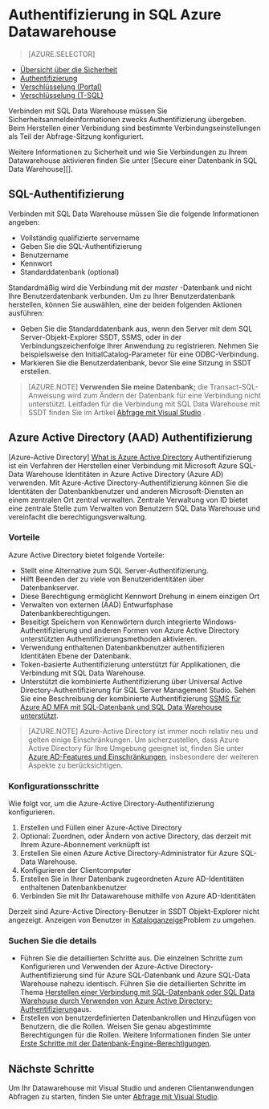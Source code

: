 <properties
   pageTitle="Authentifizierung in SQL Azure Datawarehouse | Microsoft Azure"
   description="Azure Active Directory (AAD) und SQL Server-Authentifizierung in Azure SQL-Data Warehouse."
   services="sql-data-warehouse"
   documentationCenter=""
   authors="byham"
   manager="barbkess"
   editor=""
   tags=""/>

<tags
   ms.service="sql-data-warehouse"
   ms.devlang="na"
   ms.topic="article"
   ms.tgt_pltfrm="na"
   ms.workload="data-management"
   ms.date="09/24/2016"
   ms.author="rickbyh;barbkess;sonyama"/>

# <a name="authentication-to-azure-sql-data-warehouse"></a>Authentifizierung in SQL Azure Datawarehouse

> [AZURE.SELECTOR]
- [Übersicht über die Sicherheit](sql-data-warehouse-overview-manage-security.md)
- [Authentifizierung](sql-data-warehouse-authentication.md)
- [Verschlüsselung (Portal)](sql-data-warehouse-encryption-tde.md)
- [Verschlüsselung (T-SQL)](sql-data-warehouse-encryption-tde-tsql.md)

Verbinden mit SQL Data Warehouse müssen Sie Sicherheitsanmeldeinformationen zwecks Authentifizierung übergeben. Beim Herstellen einer Verbindung sind bestimmte Verbindungseinstellungen als Teil der Abfrage-Sitzung konfiguriert.  

Weitere Informationen zu Sicherheit und wie Sie Verbindungen zu Ihrem Datawarehouse aktivieren finden Sie unter [Secure einer Datenbank in SQL Data Warehouse][].

## <a name="sql-authentication"></a>SQL-Authentifizierung
Verbinden mit SQL Data Warehouse müssen Sie die folgende Informationen angeben:

- Vollständig qualifizierte servername
- Geben Sie die SQL-Authentifizierung
- Benutzername
- Kennwort
- Standarddatenbank (optional)

Standardmäßig wird die Verbindung mit der *master* -Datenbank und nicht Ihre Benutzerdatenbank verbunden. Um zu Ihrer Benutzerdatenbank herstellen, können Sie auswählen, eine der beiden folgenden Aktionen ausführen:

- Geben Sie die Standarddatenbank aus, wenn den Server mit dem SQL Server-Objekt-Explorer SSDT, SSMS, oder in der Verbindungszeichenfolge Ihrer Anwendung zu registrieren. Nehmen Sie beispielsweise den InitialCatalog-Parameter für eine ODBC-Verbindung.
- Markieren Sie die Benutzerdatenbank, bevor Sie eine Sitzung in SSDT erstellen.

> [AZURE.NOTE] **Verwenden Sie meine Datenbank;** die Transact-SQL-Anweisung wird zum Ändern der Datenbank für eine Verbindung nicht unterstützt. Leitfaden für die Verbindung mit SQL Data Warehouse mit SSDT finden Sie im Artikel [Abfrage mit Visual Studio][] .

## <a name="azure-active-directory-aad-authentication"></a>Azure Active Directory (AAD) Authentifizierung

[Azure-Active Directory] [ What is Azure Active Directory] Authentifizierung ist ein Verfahren der Herstellen einer Verbindung mit Microsoft Azure SQL-Data Warehouse Identitäten in Azure Active Directory (Azure AD) verwenden. Mit Azure-Active Directory-Authentifizierung können Sie die Identitäten der Datenbankbenutzer und anderen Microsoft-Diensten an einem zentralen Ort zentral verwalten. Zentrale Verwaltung von ID bietet eine zentrale Stelle zum Verwalten von Benutzern SQL Data Warehouse und vereinfacht die berechtigungsverwaltung. 

### <a name="benefits"></a>Vorteile

Azure Active Directory bietet folgende Vorteile:

- Stellt eine Alternative zum SQL Server-Authentifizierung.
- Hilft Beenden der zu viele von Benutzeridentitäten über Datenbankserver.
- Diese Berechtigung ermöglicht Kennwort Drehung in einem einzigen Ort
- Verwalten von externen (AAD) Entwurfsphase Datenbankberechtigungen.
- Beseitigt Speichern von Kennwörtern durch integrierte Windows-Authentifizierung und anderen Formen von Azure Active Directory unterstützten Authentifizierungsmethoden aktivieren.
- Verwendung enthaltenen Datenbankbenutzer authentifizieren Identitäten Ebene der Datenbank.
- Token-basierte Authentifizierung unterstützt für Applikationen, die Verbindung mit SQL Data Warehouse.
- Unterstützt die kombinierte Authentifizierung über Universal Active Directory-Authentifizierung für SQL Server Management Studio. Sehen Sie eine Beschreibung der kombinierte Authentifizierung [SSMS für Azure AD MFA mit SQL-Datenbank und SQL Data Warehouse unterstützt](../sql-database/sql-database-ssms-mfa-authentication.md).

> [AZURE.NOTE] Azure-Active Directory ist immer noch relativ neu und gelten einige Einschränkungen. Um sicherzustellen, dass Azure Active Directory für Ihre Umgebung geeignet ist, finden Sie unter [Azure AD-Features und Einschränkungen][], insbesondere der weiteren Aspekte zu berücksichtigen.

### <a name="configuration-steps"></a>Konfigurationsschritte

Wie folgt vor, um die Azure-Active Directory-Authentifizierung konfigurieren.

1. Erstellen und Füllen einer Azure-Active Directory
2. Optional: Zuordnen, oder Ändern von active Directory, das derzeit mit Ihrem Azure-Abonnement verknüpft ist
3. Erstellen Sie einen Azure Active Directory-Administrator für Azure SQL-Data Warehouse.
4. Konfigurieren der Clientcomputer
5. Erstellen Sie in Ihrer Datenbank zugeordneten Azure AD-Identitäten enthaltenen Datenbankbenutzer
6. Verbinden Sie mit Ihr Datawarehouse mithilfe von Azure AD-Identitäten

Derzeit sind Azure-Active Directory-Benutzer in SSDT Objekt-Explorer nicht angezeigt. Anzeigen von Benutzer in [Kataloganzeige](https://msdn.microsoft.com/library/ms187328.aspx)Problem zu umgehen.
  
### <a name="find-the-details"></a>Suchen Sie die details
- Führen Sie die detaillierten Schritte aus. Die einzelnen Schritte zum Konfigurieren und Verwenden der Azure-Active Directory-Authentifizierung sind für Azure SQL-Datenbank und Azure SQL-Data Warehouse nahezu identisch. Führen Sie die detaillierten Schritte im Thema [Herstellen einer Verbindung mit SQL-Datenbank oder SQL Data Warehouse durch Verwenden von Azure Active Directory-Authentifizierung](../sql-database/sql-database-aad-authentication.md)aus.
- Erstellen von benutzerdefinierten Datenbankrollen und Hinzufügen von Benutzern, die die Rollen. Weisen Sie genau abgestimmte Berechtigungen für die Rollen. Weitere Informationen finden Sie unter [Erste Schritte mit der Datenbank-Engine-Berechtigungen](https://msdn.microsoft.com/library/mt667986.aspx).

## <a name="next-steps"></a>Nächste Schritte

Um Ihr Datawarehouse mit Visual Studio und anderen Clientanwendungen Abfragen zu starten, finden Sie unter [Abfrage mit Visual Studio][].

<!-- Article references -->
[Sichern einer Datenbank in SQL Data Warehouse]: ./sql-data-warehouse-overview-manage-security.md
[Abfrage mit Visual Studio]: ./sql-data-warehouse-query-visual-studio.md
[What is Azure Active Directory]: ../active-directory/active-directory-whatis.md
[Azure AD-Features und Einschränkungen]: ../sql-database/sql-database-aad-authentication.md#azure-ad-features-and-limitations
